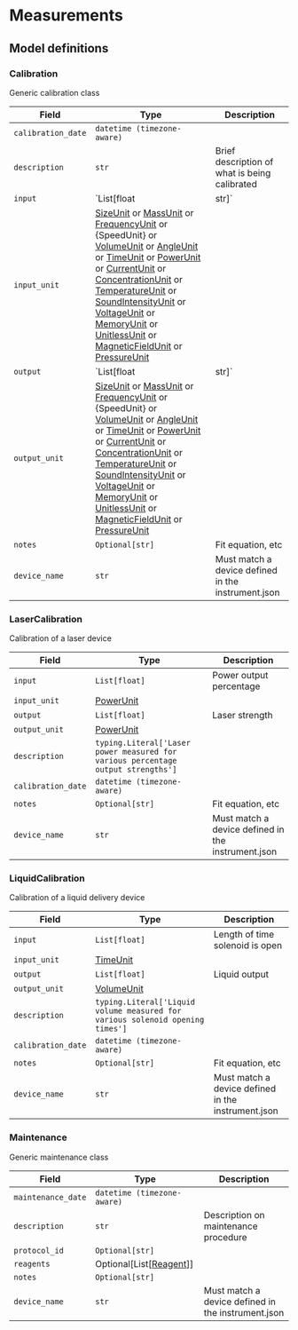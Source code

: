 # Measurements

## Model definitions

### Calibration

Generic calibration class

| Field | Type | Description |
|-------|------|-------------|
| `calibration_date` | `datetime (timezone-aware)` |  |
| `description` | `str` | Brief description of what is being calibrated |
| `input` | `List[float | str]` | Calibration input |
| `input_unit` | [SizeUnit](aind_data_schema_models/units.md#sizeunit) or [MassUnit](aind_data_schema_models/units.md#massunit) or [FrequencyUnit](aind_data_schema_models/units.md#frequencyunit) or {SpeedUnit} or [VolumeUnit](aind_data_schema_models/units.md#volumeunit) or [AngleUnit](aind_data_schema_models/units.md#angleunit) or [TimeUnit](aind_data_schema_models/units.md#timeunit) or [PowerUnit](aind_data_schema_models/units.md#powerunit) or [CurrentUnit](aind_data_schema_models/units.md#currentunit) or [ConcentrationUnit](aind_data_schema_models/units.md#concentrationunit) or [TemperatureUnit](aind_data_schema_models/units.md#temperatureunit) or [SoundIntensityUnit](aind_data_schema_models/units.md#soundintensityunit) or [VoltageUnit](aind_data_schema_models/units.md#voltageunit) or [MemoryUnit](aind_data_schema_models/units.md#memoryunit) or [UnitlessUnit](aind_data_schema_models/units.md#unitlessunit) or [MagneticFieldUnit](aind_data_schema_models/units.md#magneticfieldunit) or [PressureUnit](aind_data_schema_models/units.md#pressureunit) |  |
| `output` | `List[float | str]` | Calibration output |
| `output_unit` | [SizeUnit](aind_data_schema_models/units.md#sizeunit) or [MassUnit](aind_data_schema_models/units.md#massunit) or [FrequencyUnit](aind_data_schema_models/units.md#frequencyunit) or {SpeedUnit} or [VolumeUnit](aind_data_schema_models/units.md#volumeunit) or [AngleUnit](aind_data_schema_models/units.md#angleunit) or [TimeUnit](aind_data_schema_models/units.md#timeunit) or [PowerUnit](aind_data_schema_models/units.md#powerunit) or [CurrentUnit](aind_data_schema_models/units.md#currentunit) or [ConcentrationUnit](aind_data_schema_models/units.md#concentrationunit) or [TemperatureUnit](aind_data_schema_models/units.md#temperatureunit) or [SoundIntensityUnit](aind_data_schema_models/units.md#soundintensityunit) or [VoltageUnit](aind_data_schema_models/units.md#voltageunit) or [MemoryUnit](aind_data_schema_models/units.md#memoryunit) or [UnitlessUnit](aind_data_schema_models/units.md#unitlessunit) or [MagneticFieldUnit](aind_data_schema_models/units.md#magneticfieldunit) or [PressureUnit](aind_data_schema_models/units.md#pressureunit) |  |
| `notes` | `Optional[str]` | Fit equation, etc |
| `device_name` | `str` | Must match a device defined in the instrument.json |


### LaserCalibration

Calibration of a laser device

| Field | Type | Description |
|-------|------|-------------|
| `input` | `List[float]` | Power output percentage |
| `input_unit` | [PowerUnit](aind_data_schema_models/units.md#powerunit) |  |
| `output` | `List[float]` | Laser strength |
| `output_unit` | [PowerUnit](aind_data_schema_models/units.md#powerunit) |  |
| `description` | `typing.Literal['Laser power measured for various percentage output strengths']` |  |
| `calibration_date` | `datetime (timezone-aware)` |  |
| `notes` | `Optional[str]` | Fit equation, etc |
| `device_name` | `str` | Must match a device defined in the instrument.json |


### LiquidCalibration

Calibration of a liquid delivery device

| Field | Type | Description |
|-------|------|-------------|
| `input` | `List[float]` | Length of time solenoid is open |
| `input_unit` | [TimeUnit](aind_data_schema_models/units.md#timeunit) |  |
| `output` | `List[float]` | Liquid output |
| `output_unit` | [VolumeUnit](aind_data_schema_models/units.md#volumeunit) |  |
| `description` | `typing.Literal['Liquid volume measured for various solenoid opening times']` |  |
| `calibration_date` | `datetime (timezone-aware)` |  |
| `notes` | `Optional[str]` | Fit equation, etc |
| `device_name` | `str` | Must match a device defined in the instrument.json |


### Maintenance

Generic maintenance class

| Field | Type | Description |
|-------|------|-------------|
| `maintenance_date` | `datetime (timezone-aware)` |  |
| `description` | `str` | Description on maintenance procedure |
| `protocol_id` | `Optional[str]` |  |
| `reagents` | Optional[List[[Reagent](reagent.md#reagent)]] |  |
| `notes` | `Optional[str]` |  |
| `device_name` | `str` | Must match a device defined in the instrument.json |


